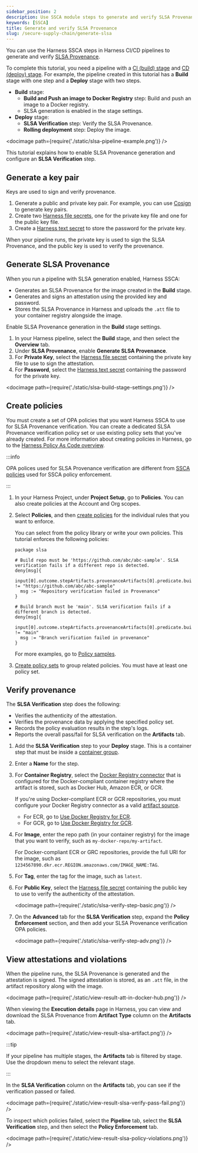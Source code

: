 ```yaml
---
sidebar_position: 2
description: Use SSCA module steps to generate and verify SLSA Provenance in Harness pipelines.
keywords: [SSCA]
title: Generate and verify SLSA Provenance
slug: /secure-supply-chain/generate-slsa
---
```


You can use the Harness SSCA steps in Harness CI/CD pipelines to generate and verify [SLSA Provenance](https://slsa.dev/spec/v1.0/provenance).

To complete this tutorial, you need a pipeline with a [CI (build) stage](/docs/continuous-integration/use-ci/prep-ci-pipeline-components) and [CD (deploy) stage](/docs/continuous-delivery/get-started/key-concepts#stage). For example, the pipeline created in this tutorial has a **Build** stage with one step and a **Deploy** stage with two steps.

* **Build** stage:
  * **Build and Push an image to Docker Registry** step: Build and push an image to a Docker registry.
  * SLSA generation is enabled in the stage settings.
* **Deploy** stage:
  * **SLSA Verification** step: Verify the SLSA Provenance.
  * **Rolling deployment** step: Deploy the image.

<!-- ![](./static/slsa-pipeline-example.png) -->

<docimage path={require('./static/slsa-pipeline-example.png')} />

This tutorial explains how to enable SLSA Provenance generation and configure an **SLSA Verification** step.

## Generate a key pair

Keys are used to sign and verify provenance.

1. Generate a public and private key pair. For example, you can use [Cosign](https://docs.sigstore.dev/key_management/signing_with_self-managed_keys/) to generate key pairs.
2. Create two [Harness file secrets](/docs/platform/secrets/add-file-secrets), one for the private key file and one for the public key file.
3. Create a [Harness text secret](/docs/platform/Secrets/add-use-text-secrets) to store the password for the private key.

When your pipeline runs, the private key is used to sign the SLSA Provenance, and the public key is used to verify the provenance.

## Generate SLSA Provenance

When you run a pipeline with SLSA generation enabled, Harness SSCA:

* Generates an SLSA Provenance for the image created in the **Build** stage.
* Generates and signs an attestation using the provided key and password.
* Stores the SLSA Provenance in Harness and uploads the `.att` file to your container registry alongside the image.

Enable SLSA Provenance generation in the **Build** stage settings.

1. In your Harness pipeline, select the **Build** stage, and then select the **Overview** tab.
2. Under **SLSA Provenance**, enable **Generate SLSA Provenance**.
3. For **Private Key**, select the [Harness file secret](/docs/platform/secrets/add-file-secrets) containing the private key file to use to sign the attestation.
4. For **Password**, select the [Harness text secret](/docs/platform/Secrets/add-use-text-secrets) containing the password for the private key.

<!-- ![](./static/slsa-build-stage-settings.png) -->

<docimage path={require('./static/slsa-build-stage-settings.png')} />

## Create policies

You must create a set of OPA policies that you want Harness SSCA to use for SLSA Provenance verification. You can create a dedicated SLSA Provenance verification policy set or use existing policy sets that you've already created. For more information about creating policies in Harness, go to the [Harness Policy As Code overview](/docs/platform/Governance/Policy-as-code/harness-governance-overview).

:::info

OPA polices used for SLSA Provenance verification are different from [SSCA policies](/docs/software-supply-chain-assurance/ssca-policies/create-ssca-policies) used for SSCA policy enforcement.

:::

1. In your Harness Project, under **Project Setup**, go to **Policies**. You can also create policies at the Account and Org scopes.
2. Select **Policies**, and then [create policies](/docs/platform/Governance/Policy-as-code/harness-governance-quickstart#create-the-policy) for the individual rules that you want to enforce.

   You can select from the policy library or write your own policies. This tutorial enforces the following policies:

   ```
   package slsa

   # Build repo must be 'https://github.com/abc/abc-sample'. SLSA verification fails if a different repo is detected.
   deny[msg]{
     input[0].outcome.stepArtifacts.provenanceArtifacts[0].predicate.buildDefinition.externalParameters.codeMetadata.repositoryURL != "https://github.com/abc/abc-sample"
     msg := "Repository verification failed in Provenance"  
   }

   # Build branch must be 'main'. SLSA verification fails if a different branch is detected.
   deny[msg]{
     input[0].outcome.stepArtifacts.provenanceArtifacts[0].predicate.buildDefinition.externalParameters.codeMetadata.branch != "main"
     msg := "Branch verification failed in provenance"  
   }
   ```

   For more examples, go to [Policy samples](/docs/platform/Governance/Policy-as-code/sample-policy-use-case).

3. [Create policy sets](/docs/platform/Governance/Policy-as-code/harness-governance-quickstart#step-3-create-a-policy-set) to group related policies. You must have at least one policy set.

## Verify provenance

The **SLSA Verification** step does the following:

* Verifies the authenticity of the attestation.
* Verifies the provenance data by applying the specified policy set.
* Records the policy evaluation results in the step's logs.
* Reports the overall pass/fail for SLSA verification on the **Artifacts** tab.

1. Add the **SLSA Verification** step to your **Deploy** stage. This is a container step that must be inside a [container group](/docs/continuous-delivery/x-platform-cd-features/cd-steps/containerized-steps/containerized-step-groups).
2. Enter a **Name** for the step.
3. For **Container Registry**, select the [Docker Registry connector](/docs/platform/Connectors/Cloud-providers/ref-cloud-providers/docker-registry-connector-settings-reference) that is configured for the Docker-compliant container registry where the artifact is stored, such as Docker Hub, Amazon ECR, or GCR.

   If you're using Docker-compliant ECR or GCR repositories, you must configure your Docker Registry connector as a valid [artifact source](/docs/continuous-delivery/x-platform-cd-features/services/artifact-sources).

   * For ECR, go to [Use Docker Registry for ECR](/docs/continuous-delivery/x-platform-cd-features/services/artifact-sources#amazon-elastic-container-registry-ecr).
   * For GCR, go to [Use Docker Registry for GCR](/docs/continuous-delivery/x-platform-cd-features/services/artifact-sources#google-container-registry-gcr).

4. For **Image**, enter the repo path (in your container registry) for the image that you want to verify, such as `my-docker-repo/my-artifact`.

   For Docker-compliant ECR or GRC repositories, provide the full URI for the image, such as `1234567890.dkr.ecr.REGION.amazonaws.com/IMAGE_NAME:TAG`.

5. For **Tag**, enter the tag for the image, such as `latest`.

6. For **Public Key**, select the [Harness file secret](/docs/platform/secrets/add-file-secrets) containing the public key to use to verify the authenticity of the attestation.

   <!-- ![](./static/slsa-verify-step-basic.png) -->

   <docimage path={require('./static/slsa-verify-step-basic.png')} />

7. On the **Advanced** tab for the **SLSA Verification** step, expand the **Policy Enforcement** section, and then add your SLSA Provenance verification OPA policies.

   <!-- ![](./static/slsa-verify-step-adv.png) -->

   <docimage path={require('./static/slsa-verify-step-adv.png')} />

## View attestations and violations

When the pipeline runs, the SLSA Provenance is generated and the attestation is signed. The signed attestation is stored, as an `.att` file, in the artifact repository along with the image.

<!-- ![](./static/view-result-att-in-docker-hub.png) -->

<docimage path={require('./static/view-result-att-in-docker-hub.png')} />

When viewing the **Execution details** page in Harness, you can view and download the SLSA Provenance from **Artifact Type** column on the **Artifacts** tab.

<!-- ![](./static/view-result-slsa-artifact.png) -->

<docimage path={require('./static/view-result-slsa-artifact.png')} />

:::tip

If your pipeline has multiple stages, the **Artifacts** tab is filtered by stage. Use the dropdown menu to select the relevant stage.

:::

In the **SLSA Verification** column on the **Artifacts** tab, you can see if the verification passed or failed.

<!-- ![](./static/view-result-slsa-verify-pass-fail.png) -->

<docimage path={require('./static/view-result-slsa-verify-pass-fail.png')} />

To inspect which policies failed, select the **Pipeline** tab, select the **SLSA Verification** step, and then select the **Policy Enforcement** tab.

<!-- ![](./static/view-result-slsa-policy-violations.png) -->

<docimage path={require('./static/view-result-slsa-policy-violations.png')} />

